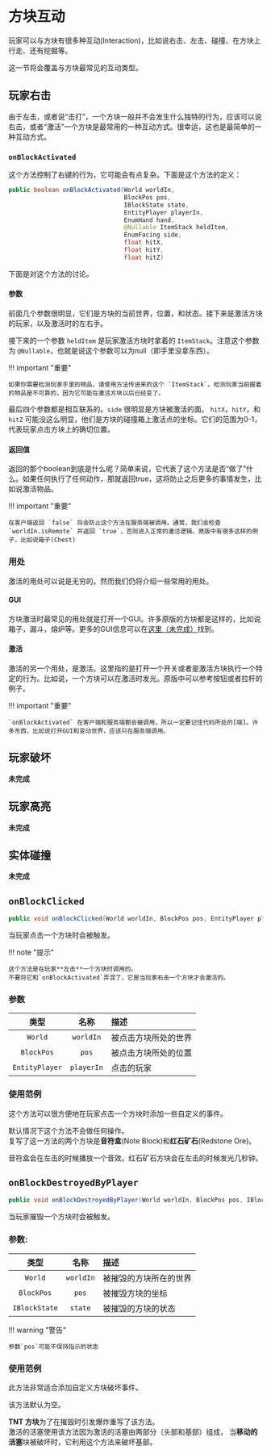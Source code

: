方块互动
==========================

玩家可以与方块有很多种互动(Interaction)，比如说右击、左击、碰撞、在方块上行走、还有挖掘等。

这一节将会覆盖与方块最常见的互动类型。

玩家右击
--------

由于左击，或者说“击打”，一个方块一般并不会发生什么独特的行为，应该可以说右击，或者“激活”一个方块是最常用的一种互动方式。很幸运，这也是最简单的一种互动方式。

### `onBlockActivated`

这个方法控制了右键的行为，它可能会有点复杂。下面是这个方法的定义：


```java
public boolean onBlockActivated(World worldIn,
                                BlockPos pos,
                                IBlockState state,
                                EntityPlayer playerIn,
                                EnumHand hand,
                                @Nullable ItemStack heldItem,
                                EnumFacing side,
                                float hitX,
                                float hitY,
                                float hitZ)
```

下面是对这个方法的讨论。

#### 参数

前面几个参数很明显，它们是方块的当前世界，位置，和状态。接下来是激活方块的玩家，以及激活时的左右手。

接下来的一个参数 `heldItem` 是玩家激活方块时拿着的 `ItemStack`。注意这个参数为 `@Nullable`，也就是说这个参数可以为null（即手里没拿东西）。

!!! important "重要"

	如果你需要检测玩家手里的物品，请使用方法传进来的这个 `ItemStack`。检测玩家当前握着的物品是不可靠的，因为它可能在激活方块以后已经变了。

最后四个参数都是相互联系的。`side` 很明显是方块被激活的面。 `hitX`，`hitY`，和 `hitZ` 可能没这么明显，他们是方块的碰撞箱上激活点的坐标。它们的范围为0-1，代表玩家点击方块上的确切位置。

#### 返回值

返回的那个boolean到底是什么呢？简单来说，它代表了这个方法是否“做了”什么。如果任何执行了任何动作，那就返回true，这将防止之后更多的事情发生，比如说激活物品。

!!! important "重要"

	在客户端返回 `false` 将会防止这个方法在服务端被调用。通常，我们会检查 `worldIn.isRemote` 并返回 `true`，否则进入正常的激活逻辑。原版中有很多这样的例子，比如说箱子(Chest)

### 用处

激活的用处可以说是无穷的。然而我们仍将介绍一些常用的用处。

#### GUI

方块激活时最常见的用处就是打开一个GUI。许多原版的方块都是这样的，比如说箱子，漏斗，熔炉等。更多的GUI信息可以在[这里（未完成）](GUI)找到。

#### 激活

激活的另一个用处，是激活。这里指的是打开一个开关或者是激活方块执行一个特定的行为。比如说，一个方块可以在激活时发光。原版中可以参考按钮或者拉杆的例子。

!!! important "重要"

	`onBlockActivated` 在客户端和服务端都会被调用，所以一定要记住代码所处的[端]。许多东西，比如说打开GUI和变动世界，应该只在服务端调用。

玩家破坏
-------

**未完成**

玩家高亮
-------

**未完成**

实体碰撞
-------

**未完成**

`onBlockClicked`
----------------

```java
public void onBlockClicked(World worldIn, BlockPos pos, EntityPlayer playerIn)
```

当玩家点击一个方块时会被触发。

!!! note "提示"

	这个方法是在玩家**左击**一个方块时调用的。
	不要将它和`onBlockActivated`弄混了，它是当玩家右击一个方块才会激活的。

### 参数

|      类型       |     名称     |                  描述                  |
|:---------------:|:------------:|:----------------------------------------------|
|     `World`     |  `worldIn`   | 被点击方块所处的世界       |
|    `BlockPos`   |    `pos`     | 被点击方块所处的位置    |
|  `EntityPlayer` |  `playerIn`  | 点击的玩家               |

### 使用范例

这个方法可以很方便地在玩家点击一个方块时添加一些自定义的事件。

默认情况下这个方法不会做任何操作。  
复写了这一方法的两个方块是**音符盒**(Note Block)和**红石矿石**(Redstone Ore)。

音符盒会在左击的时候播放一个音效。红石矿石方块会在左击的时候发光几秒钟。

`onBlockDestroyedByPlayer`
---

```java
public void onBlockDestroyedByPlayer(World worldIn, BlockPos pos, IBlockState state)
```

当玩家摧毁一个方块时会被触发。

### 参数:

|     类型      |   名称    | 描述                   |
| :-----------: | :-------: | :--------------------- |
|    `World`    | `worldIn` | 被摧毁的方块所在的世界 |
|  `BlockPos`   |   `pos`   | 被摧毁方块的坐标       |
| `IBlockState` |  `state`  | 被摧毁的方块的状态     |

!!! warning "警告"
    

```
参数`pos`可能不保持指示的状态
```

### 使用范例

此方法非常适合添加自定义方块破坏事件。

该方法默认为空。

**TNT 方块**为了在摧毁时引发爆炸重写了该方法。  
激活的活塞使用该方法因为激活的活塞由两部分（头部和基部）组成，
当**移动的活塞**块被破坏时，它利用这个方法来破坏基部。

[端]: ../concepts/sides.md
